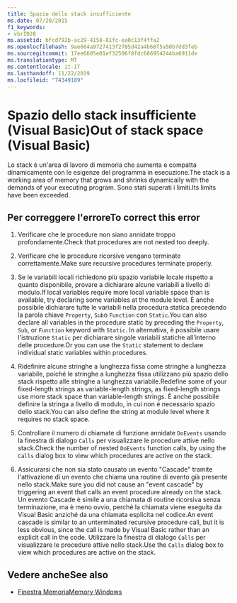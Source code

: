 ```yaml
---
title: Spazio dello stack insufficiente
ms.date: 07/20/2015
f1_keywords:
- vbrID28
ms.assetid: bfcd792b-ac29-4158-81fc-ea0c13f4ffa2
ms.openlocfilehash: 9ae604a9727413f2705d42a4b68f5a50b7dd3feb
ms.sourcegitcommit: 17ee6605e01ef32506f8fdc686954244ba6911de
ms.translationtype: MT
ms.contentlocale: it-IT
ms.lasthandoff: 11/22/2019
ms.locfileid: "74349189"
---
```

# <a name="out-of-stack-space-visual-basic"></a><span data-ttu-id="44dff-102">Spazio dello stack insufficiente (Visual Basic)</span><span class="sxs-lookup"><span data-stu-id="44dff-102">Out of stack space (Visual Basic)</span></span>
<span data-ttu-id="44dff-103">Lo stack è un'area di lavoro di memoria che aumenta e compatta dinamicamente con le esigenze del programma in esecuzione.</span><span class="sxs-lookup"><span data-stu-id="44dff-103">The stack is a working area of memory that grows and shrinks dynamically with the demands of your executing program.</span></span> <span data-ttu-id="44dff-104">Sono stati superati i limiti.</span><span class="sxs-lookup"><span data-stu-id="44dff-104">Its limits have been exceeded.</span></span>  
  
## <a name="to-correct-this-error"></a><span data-ttu-id="44dff-105">Per correggere l'errore</span><span class="sxs-lookup"><span data-stu-id="44dff-105">To correct this error</span></span>  
  
1. <span data-ttu-id="44dff-106">Verificare che le procedure non siano annidate troppo profondamente.</span><span class="sxs-lookup"><span data-stu-id="44dff-106">Check that procedures are not nested too deeply.</span></span>  
  
2. <span data-ttu-id="44dff-107">Verificare che le procedure ricorsive vengano terminate correttamente.</span><span class="sxs-lookup"><span data-stu-id="44dff-107">Make sure recursive procedures terminate properly.</span></span>  
  
3. <span data-ttu-id="44dff-108">Se le variabili locali richiedono più spazio variabile locale rispetto a quanto disponibile, provare a dichiarare alcune variabili a livello di modulo.</span><span class="sxs-lookup"><span data-stu-id="44dff-108">If local variables require more local variable space than is available, try declaring some variables at the module level.</span></span> <span data-ttu-id="44dff-109">È anche possibile dichiarare tutte le variabili nella procedura statica precedendo la parola chiave `Property`, `Sub`o `Function` con `Static`.</span><span class="sxs-lookup"><span data-stu-id="44dff-109">You can also declare all variables in the procedure static by preceding the `Property`, `Sub`, or `Function` keyword with `Static`.</span></span> <span data-ttu-id="44dff-110">In alternativa, è possibile usare l'istruzione `Static` per dichiarare singole variabili statiche all'interno delle procedure.</span><span class="sxs-lookup"><span data-stu-id="44dff-110">Or you can use the `Static` statement to declare individual static variables within procedures.</span></span>  
  
4. <span data-ttu-id="44dff-111">Ridefinire alcune stringhe a lunghezza fissa come stringhe a lunghezza variabile, poiché le stringhe a lunghezza fissa utilizzano più spazio dello stack rispetto alle stringhe a lunghezza variabile.</span><span class="sxs-lookup"><span data-stu-id="44dff-111">Redefine some of your fixed-length strings as variable-length strings, as fixed-length strings use more stack space than variable-length strings.</span></span> <span data-ttu-id="44dff-112">È anche possibile definire la stringa a livello di modulo, in cui non è necessario spazio dello stack.</span><span class="sxs-lookup"><span data-stu-id="44dff-112">You can also define the string at module level where it requires no stack space.</span></span>  
  
5. <span data-ttu-id="44dff-113">Controllare il numero di chiamate di funzione annidate `DoEvents` usando la finestra di dialogo `Calls` per visualizzare le procedure attive nello stack.</span><span class="sxs-lookup"><span data-stu-id="44dff-113">Check the number of nested `DoEvents` function calls, by using the `Calls` dialog box to view which procedures are active on the stack.</span></span>  
  
6. <span data-ttu-id="44dff-114">Assicurarsi che non sia stato causato un evento "Cascade" tramite l'attivazione di un evento che chiama una routine di evento già presente nello stack.</span><span class="sxs-lookup"><span data-stu-id="44dff-114">Make sure you did not cause an "event cascade" by triggering an event that calls an event procedure already on the stack.</span></span> <span data-ttu-id="44dff-115">Un evento Cascade è simile a una chiamata di routine ricorsiva senza terminazione, ma è meno ovvio, perché la chiamata viene eseguita da Visual Basic anziché da una chiamata esplicita nel codice.</span><span class="sxs-lookup"><span data-stu-id="44dff-115">An event cascade is similar to an unterminated recursive procedure call, but it is less obvious, since the call is made by Visual Basic rather than an explicit call in the code.</span></span> <span data-ttu-id="44dff-116">Utilizzare la finestra di dialogo `Calls` per visualizzare le procedure attive nello stack.</span><span class="sxs-lookup"><span data-stu-id="44dff-116">Use the `Calls` dialog box to view which procedures are active on the stack.</span></span>  
  
## <a name="see-also"></a><span data-ttu-id="44dff-117">Vedere anche</span><span class="sxs-lookup"><span data-stu-id="44dff-117">See also</span></span>

- [<span data-ttu-id="44dff-118">Finestra Memoria</span><span class="sxs-lookup"><span data-stu-id="44dff-118">Memory Windows</span></span>](/visualstudio/debugger/memory-windows)
